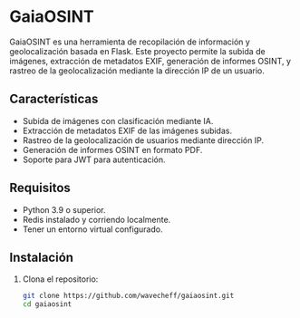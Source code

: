# GaiaOSINT

GaiaOSINT es una herramienta de recopilación de información y geolocalización basada en Flask. Este proyecto permite la subida de imágenes, extracción de metadatos EXIF, generación de informes OSINT, y rastreo de la geolocalización mediante la dirección IP de un usuario.

## Características

- Subida de imágenes con clasificación mediante IA.
- Extracción de metadatos EXIF de las imágenes subidas.
- Rastreo de la geolocalización de usuarios mediante dirección IP.
- Generación de informes OSINT en formato PDF.
- Soporte para JWT para autenticación.

## Requisitos

- Python 3.9 o superior.
- Redis instalado y corriendo localmente.
- Tener un entorno virtual configurado.

## Instalación

1. Clona el repositorio:
   ```bash
   git clone https://github.com/wavecheff/gaiaosint.git
   cd gaiaosint


